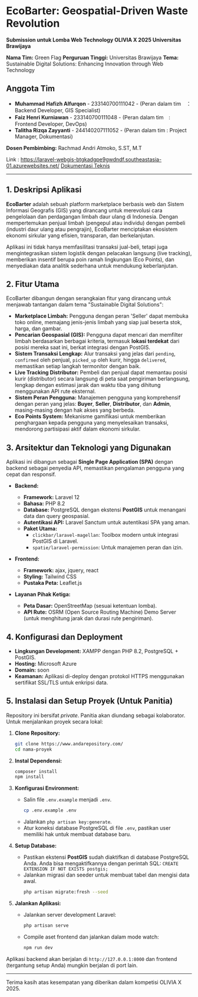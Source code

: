 # EcoBarter: Geospatial-Driven Waste Revolution

**Submission untuk Lomba Web Technology OLIVIA X 2025 Universitas Brawijaya**

**Nama Tim:** Green Flag
**Perguruan Tinggi:** Universitas Brawijaya
**Tema:** Sustainable Digital Solutions: Enhancing Innovation through Web Technology

## Anggota Tim

* **Muhammad Hafizh Alfurqon** - 233140700111042 - (Peran dalam tim　： Backend Developer, GIS Specialist)
* **Faiz Henri Kurniawan** - 233140700111048 - (Peran dalam tim　: Frontend Developer, DevOps)
* **Talitha Rizqa Zayyanti** - 244140207111052 - (Peran dalam tim : Project Manager, Dokumentasi)

**Dosen Pembimbing:** Rachmad Andri Atmoko, S.ST, M.T

Link : https://laravel-webgis-btgkadgpe9gwdndf.southeastasia-01.azurewebsites.net/
[Dokumentasi Teknis](https://drive.google.com/file/d/1SKdxtxPiTwkndBeW7OArCqOS5NZQb9i7/view?usp=sharing)

---

## 1. Deskripsi Aplikasi

**EcoBarter** adalah sebuah platform marketplace berbasis web dan Sistem Informasi Geografis (GIS) yang dirancang untuk merevolusi cara pengelolaan dan perdagangan limbah daur ulang di Indonesia. Dengan mempertemukan penjual limbah (pengepul atau individu) dengan pembeli (industri daur ulang atau pengrajin), EcoBarter menciptakan ekosistem ekonomi sirkular yang efisien, transparan, dan berkelanjutan.

Aplikasi ini tidak hanya memfasilitasi transaksi jual-beli, tetapi juga mengintegrasikan sistem logistik dengan pelacakan langsung (live tracking), memberikan insentif berupa poin ramah lingkungan (Eco Points), dan menyediakan data analitik sederhana untuk mendukung keberlanjutan.

## 2. Fitur Utama

EcoBarter dibangun dengan serangkaian fitur yang dirancang untuk menjawab tantangan dalam tema "Sustainable Digital Solutions":

* **Marketplace Limbah:** Pengguna dengan peran 'Seller' dapat membuka toko online, memajang jenis-jenis limbah yang siap jual beserta stok, harga, dan gambar.
* **Pencarian Geospasial (GIS):** Pengguna dapat mencari dan memfilter limbah berdasarkan berbagai kriteria, termasuk **lokasi terdekat** dari posisi mereka saat ini, berkat integrasi dengan PostGIS.
* **Sistem Transaksi Lengkap:** Alur transaksi yang jelas dari `pending`, `confirmed` oleh penjual, `picked_up` oleh kurir, hingga `delivered`, memastikan setiap langkah termonitor dengan baik.
* **Live Tracking Distributor:** Pembeli dan penjual dapat memantau posisi kurir (distributor) secara langsung di peta saat pengiriman berlangsung, lengkap dengan estimasi jarak dan waktu tiba yang dihitung menggunakan API rute eksternal.
* **Sistem Peran Pengguna:** Manajemen pengguna yang komprehensif dengan peran yang jelas: **Buyer**, **Seller**, **Distributor**, dan **Admin**, masing-masing dengan hak akses yang berbeda.
* **Eco Points System:** Mekanisme gamifikasi untuk memberikan penghargaan kepada pengguna yang menyelesaikan transaksi, mendorong partisipasi aktif dalam ekonomi sirkular.

## 3. Arsitektur dan Teknologi yang Digunakan

Aplikasi ini dibangun sebagai **Single Page Application (SPA)** dengan backend sebagai penyedia API, memastikan pengalaman pengguna yang cepat dan responsif.

* **Backend:**
    * **Framework:** Laravel 12
    * **Bahasa:** PHP 8.2
    * **Database:** PostgreSQL dengan ekstensi **PostGIS** untuk menangani data dan query geospasial.
    * **Autentikasi API:** Laravel Sanctum untuk autentikasi SPA yang aman.
    * **Paket Utama:**
        * `clickbar/laravel-magellan`: Toolbox modern untuk integrasi PostGIS di Laravel.
        * `spatie/laravel-permission`: Untuk manajemen peran dan izin.

* **Frontend:**
    * **Framework:** ajax, jquery, react
    * **Styling:** Tailwind CSS
    * **Pustaka Peta:** Leaflet.js 

* **Layanan Pihak Ketiga:**
    * **Peta Dasar:** OpenStreetMap (sesuai ketentuan lomba).
    * **API Rute:** OSRM (Open Source Routing Machine) Demo Server (untuk menghitung jarak dan durasi rute pengiriman).

## 4. Konfigurasi dan Deployment

* **Lingkungan Development:** XAMPP dengan PHP 8.2, PostgreSQL + PostGIS.
* **Hosting:** Microsoft Azure
* **Domain:** soon
* **Keamanan:** Aplikasi di-deploy dengan protokol HTTPS menggunakan sertifikat SSL/TLS untuk enkripsi data.

## 5. Instalasi dan Setup Proyek (Untuk Panitia)

Repository ini bersifat *private*. Panitia akan diundang sebagai kolaborator. Untuk menjalankan proyek secara lokal:

1.  **Clone Repository:**
    ```bash
    git clone https://www.andarepository.com/
    cd nama-proyek
    ```

2.  **Instal Dependensi:**
    ```bash
    composer install
    npm install
    ```

3.  **Konfigurasi Environment:**
    * Salin file `.env.example` menjadi `.env`.
        ```bash
        cp .env.example .env
        ```
    * Jalankan `php artisan key:generate`.
    * Atur koneksi database PostgreSQL di file `.env`, pastikan user memiliki hak untuk membuat database baru.

4.  **Setup Database:**
    * Pastikan ekstensi **PostGIS** sudah diaktifkan di database PostgreSQL Anda. Anda bisa mengaktifkannya dengan perintah SQL: `CREATE EXTENSION IF NOT EXISTS postgis;`
    * Jalankan migrasi dan seeder untuk membuat tabel dan mengisi data awal.
        ```bash
        php artisan migrate:fresh --seed
        ```

5.  **Jalankan Aplikasi:**
    * Jalankan server development Laravel:
        ```bash
        php artisan serve
        ```
    * Compile aset frontend dan jalankan dalam mode watch:
        ```bash
        npm run dev
        ```

Aplikasi backend akan berjalan di `http://127.0.0.1:8000` dan frontend (tergantung setup Anda) mungkin berjalan di port lain.

---

Terima kasih atas kesempatan yang diberikan dalam kompetisi OLIVIA X 2025.
